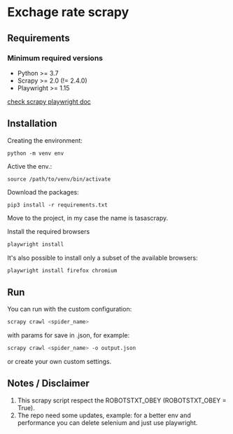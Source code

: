 # Exchage rate scrapy

## Requirements

### Minimum required versions

- Python >= 3.7
- Scrapy >= 2.0 (!= 2.4.0)
- Playwright >= 1.15

[check scrapy playwright doc](https://github.com/scrapy-plugins/scrapy-playwright)

## Installation

Creating the environment:

    python -m venv env

Active the env.:

    source /path/to/venv/bin/activate

Download the packages:

    pip3 install -r requirements.txt

Move to the project, in my case the name is tasascrapy.

Install the required browsers

```bash
playwright install
```

It's also possible to install only a subset of the available browsers:

```bash
playwright install firefox chromium
```

## Run

You can run with the custom configuration:

```bash
scrapy crawl <spider_name>
```

with params for save in .json, for example:

```bash
scrapy crawl <spider_name> -o output.json
```

or create your own custom settings.

## Notes / Disclaimer

1. This scrapy script respect the ROBOTSTXT_OBEY (ROBOTSTXT_OBEY = True).
2. The repo need some updates, example: for a better env and performance you can delete selenium and just use playwright.
